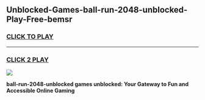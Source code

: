 
## Unblocked-Games-ball-run-2048-unblocked-Play-Free-bemsr
<h3>
<a href="https://premium76.site?title=ball-run-2048-unblocked&ref=12A">CLICK TO PLAY</a></h3>
<hr>

<h3>
<a href="https://premium76.site?title=ball-run-2048-unblocked&ref=12A">CLICK 2 PLAY</a>
  
</h3>

<a href="https://premium76.site?title=ball-run-2048-unblocked&ref=12A"><img src="https://clearcache.store/games.png"></a>


**ball-run-2048-unblocked games unblocked: Your Gateway to Fun and Accessible Online Gaming**
